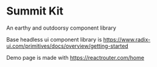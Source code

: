 # Summit Kit

An earthy and outdoorsy component library

Base headless ui component library is https://www.radix-ui.com/primitives/docs/overview/getting-started

Demo page is made with https://reactrouter.com/home
